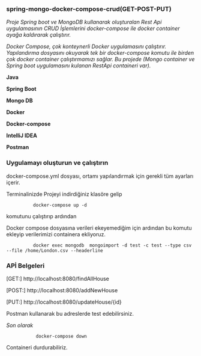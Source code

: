    ### spring-mongo-docker-compose-crud(GET-POST-PUT)
*Proje Spring boot ve MongoDB kullanarak oluşturalan Rest Api uygulamasının CRUD İşlemlerini docker-compose ile docker container ayağa kaldırarak çalıştırır.*

*Docker Compose, çok konteynerli Docker uygulamasını çalıştırır. Yapılandırma dosyasını okuyarak tek bir docker-compose komutu ile birden çok docker container çalıştırmamızı sağlar. Bu projede (Mongo container ve Spring boot uygulamasını kulanan RestApi containeri var).*

  **Java** 
  
  **Spring Boot** 
  
  **Mongo DB**
  
  **Docker**
  
   **Docker-compose**
  
   **IntelliJ IDEA** 
 
   **Postman**
  
### Uygulamayı oluşturun ve çalıştırın

docker-compose.yml dosyası, ortamı yapılandırmak için gerekli tüm ayarları içerir. 

Terminalinizde Projeyi indirdiğiniz klasöre gelip

              docker-compose up -d
  
  komutunu çalıştırıp ardından
  
 Docker compose dosyasına verileri ekeyemediğim için ardından bu komutu ekleyip verilerimizi containera ekliyoruz.
 
              docker exec mongodb  mongoimport -d test -c test --type csv --file /home/London.csv --headerline
  
 ###  APİ Belgeleri
 
 [GET:] http://localhost:8080/findAllHouse
 
 [POST:] http://localhost:8080/addNewHouse
 
 [PUT:] http://localhost:8080/updateHouse/{id}
 
Postman kullanarak bu adreslerde test edebilirsiniz.

 *Son olarak*
 
               docker-compose down 
               
  Containeri durdurabiliriz.
